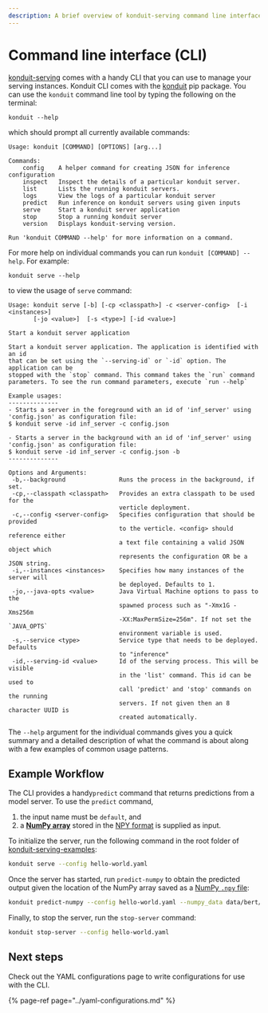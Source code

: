 ```yaml
---
description: A brief overview of konduit-serving command line interface.
---
```


# Command line interface \(CLI\)

[konduit-serving](https://github.com/KonduitAI/konduit-serving) comes with a handy CLI that you can use to manage your serving instances. Konduit CLI comes with the [konduit](https://pypi.org/project/konduit/) pip package. You can use the `konduit` command line tool by typing the following on the terminal:

```text
konduit --help
```

which should prompt all currently available commands:

```text
Usage: konduit [COMMAND] [OPTIONS] [arg...]

Commands:
    config    A helper command for creating JSON for inference configuration
    inspect   Inspect the details of a particular konduit server.
    list      Lists the running konduit servers.
    logs      View the logs of a particular konduit server
    predict   Run inference on konduit servers using given inputs
    serve     Start a konduit server application
    stop      Stop a running konduit server
    version   Displays konduit-serving version.

Run 'konduit COMMAND --help' for more information on a command.
```

For more help on individual commands you can run `konduit [COMMAND] --help`. For example:

```text
konduit serve --help
```

to view the usage of `serve` command:

```text
Usage: konduit serve [-b] [-cp <classpath>] -c <server-config>  [-i <instances>]
       [-jo <value>]  [-s <type>] [-id <value>]

Start a konduit server application

Start a konduit server application. The application is identified with an id
that can be set using the `--serving-id` or `-id` option. The application can be
stopped with the `stop` command. This command takes the `run` command
parameters. To see the run command parameters, execute `run --help`

Example usages:
--------------
- Starts a server in the foreground with an id of 'inf_server' using
'config.json' as configuration file:
$ konduit serve -id inf_server -c config.json

- Starts a server in the background with an id of 'inf_server' using
'config.json' as configuration file:
$ konduit serve -id inf_server -c config.json -b
--------------

Options and Arguments:
 -b,--background               Runs the process in the background, if set.
 -cp,--classpath <classpath>   Provides an extra classpath to be used for the
                               verticle deployment.
 -c,--config <server-config>   Specifies configuration that should be provided
                               to the verticle. <config> should reference either
                               a text file containing a valid JSON object which
                               represents the configuration OR be a JSON string.
 -i,--instances <instances>    Specifies how many instances of the server will
                               be deployed. Defaults to 1.
 -jo,--java-opts <value>       Java Virtual Machine options to pass to the
                               spawned process such as "-Xmx1G -Xms256m
                               -XX:MaxPermSize=256m". If not set the `JAVA_OPTS`
                               environment variable is used.
 -s,--service <type>           Service type that needs to be deployed. Defaults
                               to "inference"
 -id,--serving-id <value>      Id of the serving process. This will be visible
                               in the 'list' command. This id can be used to
                               call 'predict' and 'stop' commands on the running
                               servers. If not given then an 8 character UUID is
                               created automatically.
```

The `--help` argument for the individual commands gives you a quick summary and a detailed description of what the command is about along with a few examples of common usage patterns. 

## **Example Workflow**

The CLI provides a handy`predict` command that returns predictions from a model server. To use the `predict` command, 

1. the input name must be `default`, and 
2. a [**NumPy array**](https://docs.scipy.org/doc/numpy/reference/arrays.html) stored in the [NPY format](https://numpy.org/devdocs/reference/generated/numpy.lib.format.html) is supplied as input. 

To initialize the server, run the following command in the root folder of [konduit-serving-examples](https://github.com/KonduitAI/konduit-serving-examples/):

```bash
konduit serve --config hello-world.yaml
```

Once the server has started, run `predict-numpy` to obtain the predicted output given the location of the NumPy array saved as a [NumPy `.npy` file](https://docs.scipy.org/doc/numpy/reference/generated/numpy.lib.format.html):

```bash
konduit predict-numpy --config hello-world.yaml --numpy_data data/bert/input-0.npy
```

Finally, to stop the server, run the `stop-server` command:

```bash
konduit stop-server --config hello-world.yaml
```

## Next steps

Check out the YAML configurations page to write configurations for use with the CLI. 

{% page-ref page="../yaml-configurations.md" %}



